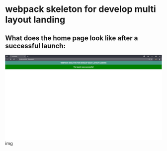 <h1>webpack skeleton for develop multi layout landing</h1>
<div>
    <h2>What does the home page look like after a successful launch:</h2>
    <img src="./success_start_example.png" alt="just image">
img</div>
